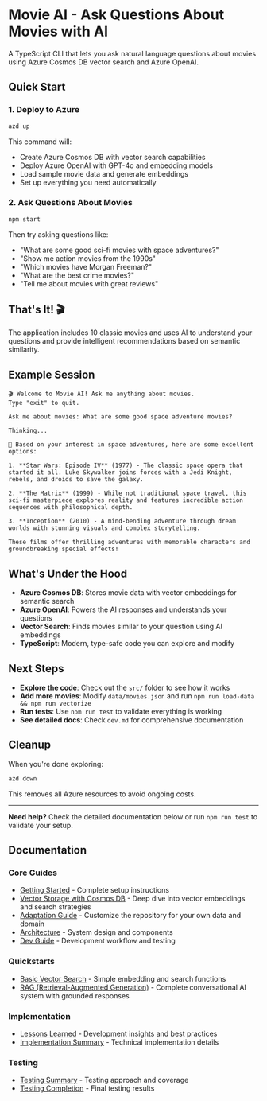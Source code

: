 # Movie AI - Ask Questions About Movies with AI

A TypeScript CLI that lets you ask natural language questions about movies using Azure Cosmos DB vector search and Azure OpenAI.

## Quick Start

### 1. Deploy to Azure

```bash
azd up
```

This command will:
- Create Azure Cosmos DB with vector search capabilities
- Deploy Azure OpenAI with GPT-4o and embedding models
- Load sample movie data and generate embeddings
- Set up everything you need automatically

### 2. Ask Questions About Movies

```bash
npm start
```

Then try asking questions like:
- "What are some good sci-fi movies with space adventures?"
- "Show me action movies from the 1990s"
- "Which movies have Morgan Freeman?"
- "What are the best crime movies?"
- "Tell me about movies with great reviews"

## That's It! 🎬

The application includes 10 classic movies and uses AI to understand your questions and provide intelligent recommendations based on semantic similarity.

## Example Session

```
🎬 Welcome to Movie AI! Ask me anything about movies.
Type "exit" to quit.

Ask me about movies: What are some good space adventure movies?

Thinking...

🤖 Based on your interest in space adventures, here are some excellent options:

1. **Star Wars: Episode IV** (1977) - The classic space opera that started it all. Luke Skywalker joins forces with a Jedi Knight, rebels, and droids to save the galaxy.

2. **The Matrix** (1999) - While not traditional space travel, this sci-fi masterpiece explores reality and features incredible action sequences with philosophical depth.

3. **Inception** (2010) - A mind-bending adventure through dream worlds with stunning visuals and complex storytelling.

These films offer thrilling adventures with memorable characters and groundbreaking special effects!
```

## What's Under the Hood

- **Azure Cosmos DB**: Stores movie data with vector embeddings for semantic search
- **Azure OpenAI**: Powers the AI responses and understands your questions
- **Vector Search**: Finds movies similar to your question using AI embeddings
- **TypeScript**: Modern, type-safe code you can explore and modify

## Next Steps

- **Explore the code**: Check out the `src/` folder to see how it works
- **Add more movies**: Modify `data/movies.json` and run `npm run load-data && npm run vectorize`
- **Run tests**: Use `npm run test` to validate everything is working
- **See detailed docs**: Check `dev.md` for comprehensive documentation

## Cleanup

When you're done exploring:

```bash
azd down
```

This removes all Azure resources to avoid ongoing costs.

---

**Need help?** Check the detailed documentation below or run `npm run test` to validate your setup.

## Documentation

### Core Guides
- [Getting Started](./getting-started.md) - Complete setup instructions
- [Vector Storage with Cosmos DB](./vector-storage-cosmos-db.md) - Deep dive into vector embeddings and search strategies
- [Adaptation Guide](./adaptation-guide.md) - Customize the repository for your own data and domain
- [Architecture](./architecture.md) - System design and components
- [Dev Guide](./dev.md) - Development workflow and testing

### Quickstarts
- [Basic Vector Search](./quickstart.md) - Simple embedding and search functions
- [RAG (Retrieval-Augmented Generation)](./quickstart-rag.md) - Complete conversational AI system with grounded responses

### Implementation
- [Lessons Learned](./lessons-learned.md) - Development insights and best practices
- [Implementation Summary](./IMPLEMENTATION_SUMMARY.md) - Technical implementation details

### Testing
- [Testing Summary](./TESTING_SUMMARY.md) - Testing approach and coverage
- [Testing Completion](./TESTING_COMPLETION_SUMMARY.md) - Final testing results

